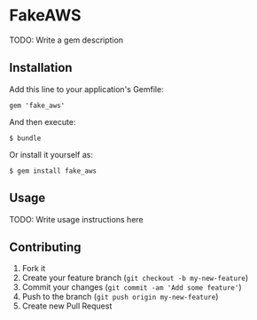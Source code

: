 # FakeAWS

TODO: Write a gem description

## Installation

Add this line to your application's Gemfile:

    gem 'fake_aws'

And then execute:

    $ bundle

Or install it yourself as:

    $ gem install fake_aws

## Usage

TODO: Write usage instructions here

## Contributing

1. Fork it
2. Create your feature branch (`git checkout -b my-new-feature`)
3. Commit your changes (`git commit -am 'Add some feature'`)
4. Push to the branch (`git push origin my-new-feature`)
5. Create new Pull Request
